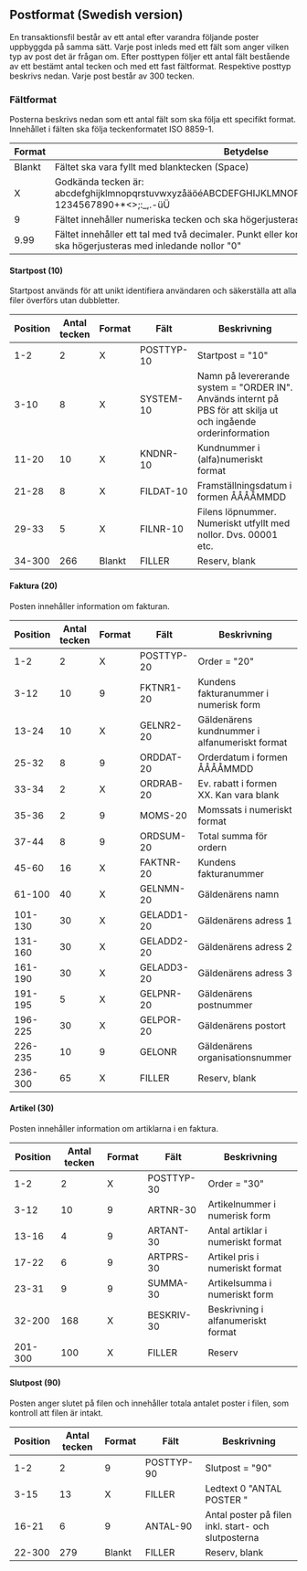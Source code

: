 ﻿## Postformat (Swedish version)

En transaktionsfil består av ett antal efter varandra följande poster uppbyggda på samma sätt. Varje post inleds med ett fält som anger vilken typ av post det är frågan om. Efter posttypen följer ett antal fält bestående av ett bestämt antal tecken och med ett fast fältformat. Respektive posttyp beskrivs nedan.
Varje post består av 300 tecken.

### Fältformat

Posterna beskrivs nedan som ett antal fält som ska följa ett specifikt format.
Innehållet i fälten ska följa teckenformatet ISO 8859-1.

|Format  |Betydelse                                                                                                                           |
|--------|------------------------------------------------------------------------------------------------------------------------------------|
|Blankt  |Fältet ska vara fyllt med blanktecken (Space)                                                                                       |
|X       |Godkända tecken är: abcdefghijklmnopqrstuvwxyzåäöéABCDEFGHIJKLMNOPQRSTUVWXYZÅÄÖÉ!"§%&/()=?1234567890+*<>;:_,.-üÜ                    |
|9       |Fältet innehåller numeriska tecken och ska högerjusteras med inledande nollor "0"                                                   |
|9.99    |Fältet innehåller ett tal med två decimaler. Punkt eller kommatecken ska ej anges. Talet ska högerjusteras med inledande nollor "0" |

#### Startpost (10)

Startpost används för att unikt identifiera användaren och säkerställa att alla filer överförs utan dubbletter.

|Position|Antal tecken|Format|Fält        |Beskrivning                                                                                                     |
|--------|------------|------|------------|----------------------------------------------------------------------------------------------------------------|
|1-2     |2           |X     |POSTTYP-10  |Startpost = "10"                                                                                                |
|3-10    |8           |X     |SYSTEM-10   |Namn på levererande system = "ORDER IN". Används internt på PBS för att skilja ut och ingående orderinformation |
|11-20   |10          |X     |KNDNR-10    |Kundnummer i (alfa)numeriskt format                                                                             |
|21-28   |8           |X     |FILDAT-10   |Framställningsdatum i formen ÅÅÅÅMMDD                                                                           |
|29-33   |5           |X     |FILNR-10    |Filens löpnummer. Numeriskt utfyllt med nollor. Dvs. 00001 etc.                                                 |
|34-300  |266         |Blankt|FILLER      |Reserv, blank                                                                                                   |

#### Faktura (20)

Posten innehåller information om fakturan.

|Position|Antal tecken|Format|Fält       |Beskrivning                                    |
|--------|------------|------|-----------|-----------------------------------------------|
|1-2     |2           |X     |POSTTYP-20 |Order = "20"                                   |
|3-12    |10          |9     |FKTNR1-20  |Kundens fakturanummer i numerisk form          |
|13-24   |10          |X     |GELNR2-20  |Gäldenärens kundnummer i alfanumeriskt format  |
|25-32   |8           |9     |ORDDAT-20  |Orderdatum i formen ÅÅÅÅMMDD                   |
|33-34   |2           |X     |ORDRAB-20  |Ev. rabatt i formen XX. Kan vara blank         |
|35-36   |2           |9     |MOMS-20    |Momssats i numeriskt format                    |
|37-44   |8           |9     |ORDSUM-20  |Total summa för ordern                         |
|45-60   |16          |X     |FAKTNR-20  |Kundens fakturanummer                          |
|61-100  |40          |X     |GELNMN-20  |Gäldenärens namn                               |
|101-130 |30          |X     |GELADD1-20 |Gäldenärens adress 1                           |
|131-160 |30          |X     |GELADD2-20 |Gäldenärens adress 2                           |  
|161-190 |30          |X     |GELADD3-20 |Gäldenärens adress 3                           | 
|191-195 |5           |X     |GELPNR-20  |Gäldenärens postnummer                         |
|196-225 |30          |X     |GELPOR-20  |Gäldenärens postort                            |
|226-235 |10          |9     |GELONR     |Gäldenärens organisationsnummer                |
|236-300 |65          |X     |FILLER     |Reserv, blank                                  |

#### Artikel (30)

Posten innehåller information om artiklarna i en faktura.

|Position|Antal tecken|Format|Fält       |Beskrivning                                                               |
|--------|------------|------|-----------|--------------------------------------------------------------------------|
|1-2     |2           |X     |POSTTYP-30 |Order = "30"                                                              |
|3-12    |10          |9     |ARTNR-30   |Artikelnummer i numerisk form                                             |
|13-16   |4           |9     |ARTANT-30  |Antal artiklar i numeriskt format                                         |
|17-22   |6           |9     |ARTPRS-30  |Artikel pris i numeriskt format                                           |
|23-31   |9           |9     |SUMMA-30   |Artikelsumma i numeriskt form                                             |
|32-200  |168         |X     |BESKRIV-30 |Beskrivning i alfanumeriskt format                                        |
|201-300 |100         |X     |FILLER     |Reserv                                                                    |

#### Slutpost (90)

Posten anger slutet på filen och innehåller totala antalet poster i filen, som kontroll att filen är intakt.

|Position|Antal tecken|Format|Fält       |Beskrivning                                         |
|--------|------------|------|-----------|----------------------------------------------------|
|1-2     |2           |9     |POSTTYP-90 |Slutpost = "90"                                     |
|3-15    |13          |X     |FILLER     |Ledtext 0 "ANTAL POSTER "                           |
|16-21   |6           |9     |ANTAL-90   |Antal poster på filen inkl. start- och slutposterna |
|22-300  |279         |Blankt|FILLER     |Reserv, blank                                       |



